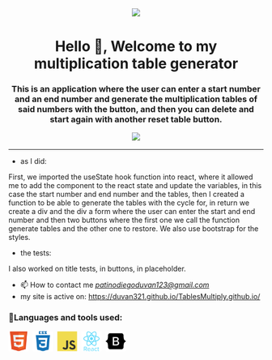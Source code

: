 <div id="header" align="center">
<img src="https://w7.pngwing.com/pngs/7/28/png-transparent-multiplication-table-computer-icons-table-furniture-logo-multiplication.png" width="200"/>
<h1 align="center">Hello 👋, Welcome to my multiplication table generator</h1>
<h3 align="center"> This is an application where the user can enter a start number and an end number and generate the multiplication tables of said numbers with the button,
and then you can delete and start again with another reset table button.
</div>

<div id="badges" align="center"><a href="https://github.com/duvan321/duvan321/edit/main/README.md" target="_blank">
<img src="https://img.shields.io/github/gist/last-commit/duvan321?logo=github"/>
</a>
</div>

- - -
- as I did:

First, we imported the useState hook function into react, where it allowed me to add the component to the react state and update the variables, in this case the      start number and end number and the tables, then I created a function to be able to generate the tables with the cycle for, in return we create a div and the div a form where the user can enter the start and end number and then two buttons where the first one we call the function generate tables and the other one to restore.
We also use bootstrap for the styles.

- the tests:

I also worked on title tests,
in buttons,
in placeholder.


- 📫 How to contact me
*patinodiegoduvan123@gmail.com*
- my site is active on: https://duvan321.github.io/TablesMultiply.github.io/



<div align="left">
<h3>🔨Languages ​​and tools used:</h3>
<div>
<img src="https://github.com/devicons/devicon/raw/master/icons/html5/html5-original.svg" title="HTML5" alt="HTML" width="40" height="40"/>&nbsp;
<img src="https://github.com/devicons/devicon/raw/master/icons/css3/css3-plain-wordmark.svg" title="CSS3" alt="CSS" width="40" height="40"/>&nbsp;
<img src="https://github.com/devicons/devicon/raw/master/icons/javascript/javascript-original.svg" title="JAVASCRIPT" alt="JAVASCRIPT" width="40" height="40"/>&nbsp;
<img src="https://github.com/devicons/devicon/raw/master/icons/react/react-original-wordmark.svg" title="REACT" alt="REACT" width="40" height="40"/>&nbsp;
<img src="https://github.com/devicons/devicon/raw/master/icons/bootstrap/bootstrap-plain.svg" title="BOOTSTRAP" alt="BOOTSTRAP" width="40" height="40"/>&nbsp;
